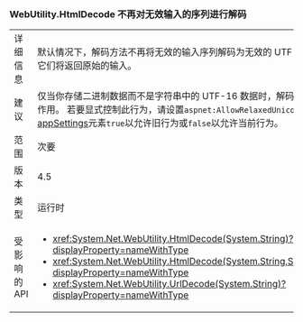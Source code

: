 ### <a name="webutilityhtmldecode-no-longer-decodes-invalid-input-sequences"></a>WebUtility.HtmlDecode 不再对无效输入的序列进行解码

|   |   |
|---|---|
|详细信息|默认情况下，解码方法不再将无效的输入序列解码为无效的 UTF-16 字符串。 相反，它们将返回原始的输入。|
|建议|仅当你存储二进制数据而不是字符串中的 UTF-16 数据时，解码器输出中的更改才会起作用。 若要显式控制此行为，请设置<code>aspnet:AllowRelaxedUnicodeDecoding</code>属性[appSettings](~/docs/framework/configure-apps/file-schema/appsettings/index.md)元素<code>true</code>以允许旧行为或<code>false</code>以允许当前行为。|
|范围|次要|
|版本|4.5|
|类型|运行时|
|受影响的 API|<ul><li><xref:System.Net.WebUtility.HtmlDecode(System.String)?displayProperty=nameWithType></li><li><xref:System.Net.WebUtility.HtmlDecode(System.String,System.IO.TextWriter)?displayProperty=nameWithType></li><li><xref:System.Net.WebUtility.UrlDecode(System.String)?displayProperty=nameWithType></li></ul>|


